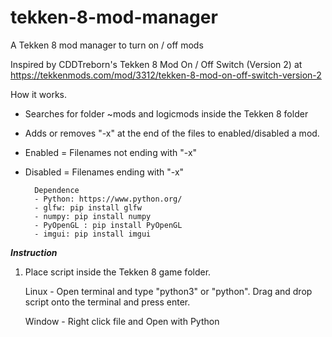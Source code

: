 # tekken-8-mod-manager
A Tekken 8 mod manager to turn on / off mods 


Inspired by CDDTreborn's Tekken 8 Mod On / Off Switch (Version 2) at https://tekkenmods.com/mod/3312/tekken-8-mod-on-off-switch-version-2


How it works.
- Searches for folder ~mods and logicmods inside the Tekken 8 folder
- Adds or removes "-x" at the end of the files to enabled/disabled a mod.
- Enabled = Filenames not ending with "-x"
- Disabled = Filenames ending with "-x"

   

        Dependence
        - Python: https://www.python.org/
        - glfw: pip install glfw
        - numpy: pip install numpy
        - PyOpenGL : pip install PyOpenGL
        - imgui: pip install imgui

***Instruction***
1. Place script inside the Tekken 8 game folder.

   Linux - Open terminal and type "python3" or "python". Drag and drop script onto the terminal and press enter.

   Window - Right click file and Open with Python



